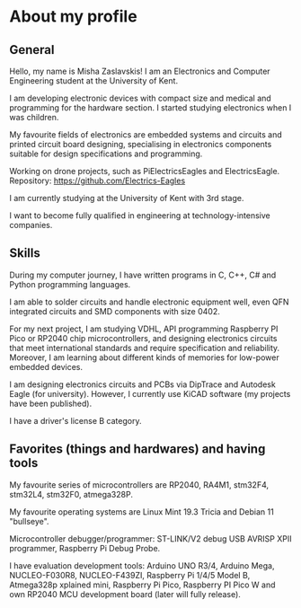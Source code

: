 # About my profile

## General 

Hello, my name is Misha Zaslavskis! I am an Electronics and Computer Engineering student at the University of Kent.

I am developing electronic devices with compact size and medical and programming for the hardware section. I started studying electronics when I was children.

My favourite fields of electronics are embedded systems and circuits and printed circuit board designing, specialising in electronics components suitable for design specifications and programming. 

Working on drone projects, such as PiElectricsEagles and ElectricsEagle. Repository: https://github.com/Electrics-Eagles

I am currently studying at the University of Kent with 3rd stage. 

I want to become fully qualified in engineering at technology-intensive companies.

## Skills

During my computer journey, I have written programs in C, C++, C# and Python programming languages.

I am able to solder circuits and handle electronic equipment well, even QFN integrated circuits and SMD components with size 0402. 

For my next project, I am studying VDHL, API programming Raspberry PI Pico or RP2040 chip microcontrollers, and designing electronics circuits that meet international standards and require specification and reliability. Moreover, I am learning about different kinds of memories for low-power embedded devices.

I am designing electronics circuits and PCBs via DipTrace and Autodesk Eagle (for university). However, I currently use KiCAD software (my projects have been published). 

I have a driver's license B category.

## Favorites (things and hardwares) and having tools

My favourite series of microcontrollers are RP2040, RA4M1, stm32F4, stm32L4, stm32F0, atmega328P.

My favourite operating systems are Linux Mint 19.3 Tricia and Debian 11 "bullseye". 

Microcontroller debugger/programmer: ST-LINK/V2 debug USB AVRISP XPII programmer, Raspberry Pi Debug Probe. 

I have evaluation development tools: Arduino UNO R3/4, Arduino Mega, NUCLEO-F030R8, NUCLEO-F439ZI, Raspberry Pi 1/4/5 Model B, Atmega328p xplained mini, Raspberry Pi Pico, Raspberry PI Pico W and own RP2040 MCU development board (later will fully release).

